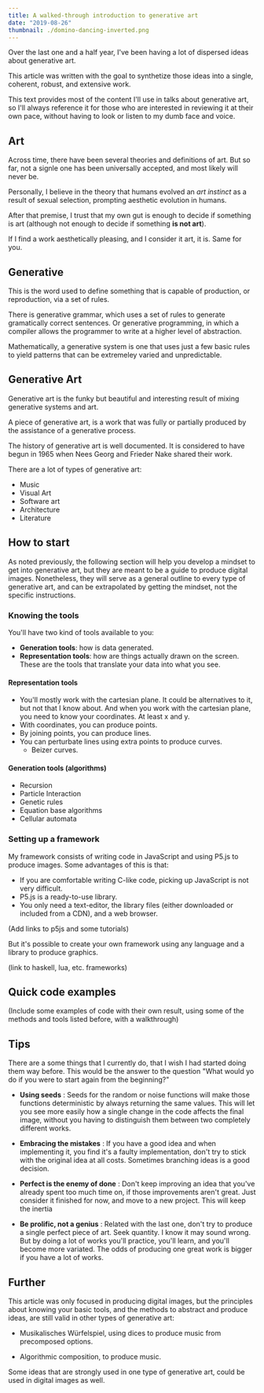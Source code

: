```yaml
---
title: A walked-through introduction to generative art
date: "2019-08-26"
thumbnail: ./domino-dancing-inverted.png
---
```


Over the last one and a half year, I've been having a lot of dispersed ideas about generative art.

This article was written with the goal to synthetize those ideas into a single, coherent, robust,
and extensive work.

This text provides most of the content I'll use in talks about generative art, so
I'll always reference it for those who are interested in reviewing it at their own pace, without
having to look or listen to my dumb face and voice.

## Art

Across time, there have been several theories and definitions of art. But so far, not a signle one
has been universally accepted, and most likely will never be.

Personally, I believe in the theory that humans evolved an _art instinct_ as a result of sexual
selection, prompting aesthetic evolution in humans.

After that premise, I trust that my own gut is enough to decide if something is art (although not enough
to decide if something **is not art**).

If I find a work aesthetically pleasing, and I consider it art, it is. Same for you.

## Generative

This is the word used to define something that is capable of production, or reproduction, via a set of
rules.

There is generative grammar, which uses a set of rules to generate gramatically correct sentences. Or
generative programming, in which a compiler allows the programmer to write at a higher level of
abstraction.

Mathematically, a generative system is one that uses just a few basic rules to yield patterns that can be
extremeley varied and unpredictable.

## Generative Art

Generative art is the funky but beautiful and interesting result of mixing generative systems and art.

A piece of generative art, is a work that was fully or partially produced by the assistance of a generative
process.

The history of generative art is well documented. It is considered to have begun in 1965 when Nees Georg and
Frieder Nake shared their work.

There are a lot of types of generative art:

- Music
- Visual Art
- Software art
- Architecture
- Literature

## How to start

As noted previously, the following section will help you develop a mindset to get into generative art,
but they are meant to be a guide to produce digital images. Nonetheless, they will serve as a general
outline to every type of generative art, and can be extrapolated by getting the mindset, not the specific
instructions.

### Knowing the tools

You'll have two kind of tools available to you:

- **Generation tools**: how is data generated. 
- **Representation tools**: how are things actually drawn on the screen. These are the tools that translate
  your data into what you see.


#### Representation tools

- You'll mostly work with the cartesian plane. It could be alternatives to it, but not that I know about.
  And when you work with the cartesian plane, you need to know your coordinates. At least x and y.
- With coordinates, you can produce points.
- By joining points, you can produce lines.
- You can perturbate lines using extra points to produce curves.
  - Beizer curves.

#### Generation tools (algorithms)

- Recursion
- Particle Interaction
- Genetic rules
- Equation base algorithms
- Cellular automata

### Setting up a framework

My framework consists of writing code in JavaScript and using P5.js to
produce images.
Some advantages of this is that:

- If you are comfortable writing C-like code, picking up JavaScript is not very difficult.
- P5.js is a ready-to-use library.
- You only need a text-editor, the library files (either downloaded or included from a CDN), and a web browser.

(Add links to p5js and some tutorials)

But it's possible to create your own framework using any language and a library to produce graphics.

(link to haskell, lua, etc. frameworks)

## Quick code examples

(Include some examples of code with their own result, using some of the methods
and tools listed before, with a walkthrough)

## Tips

There are a some things that I currently do, that I wish I had started doing them way before.
This would be the answer to the question "What would yo do if you were to start again from
the beginning?"

- **Using seeds**
  : Seeds for the random or noise functions will make those functions deterministic by always
  returning the same values. This will let you see more easily how a single change in the code
  affects the final image, without you having to distinguish them between two completely different
  works.

- **Embracing the mistakes**
  : If you have a good idea and when implementing it, you find it's a faulty implementation, don't
  try to stick with the original idea at all costs. Sometimes branching ideas is a good decision.

- **Perfect is the enemy of done**
  : Don't keep improving an idea that you've already spent too much time on, if those improvements
  aren't great. Just consider it finished for now, and move to a new project. This will keep the
  inertia

- **Be prolific, not a genius**
  : Related with the last one, don't try to produce a single perfect piece of art. Seek quantity.
  I know it may sound wrong. But by doing a lot of works you'll practice, you'll learn, and you'll
  become more variated. The odds of producing one great work is bigger if you have a lot of works.

## Further

This article was only focused in producing digital images, but the principles
about knowing your basic tools, and the methods to abstract and produce ideas,
are still valid in other types of generative art:

- Musikalisches Würfelspiel, using dices to produce music from precomposed options.

- Algorithmic composition, to produce music.

Some ideas that are strongly used in one type of generative art, could be used in
digital images as well.
